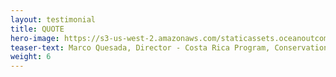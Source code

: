 ```yaml
---
layout: testimonial
title: QUOTE
hero-image: https://s3-us-west-2.amazonaws.com/staticassets.oceanoutcomes.org/embedded+photos/testimonials/conservation-international-testimonial.png
teaser-text: Marco Quesada, Director - Costa Rica Program, Conservation International
weight: 6
---
```


